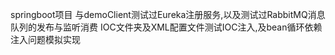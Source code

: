 springboot项目
与demoClient测试过Eureka注册服务,以及测试过RabbitMQ消息队列的发布与监听消费
IOC文件夹及XML配置文件测试IOC注入,及bean循环依赖注入问题模拟实现


